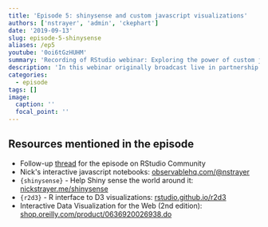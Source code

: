 ```yaml
---
title: 'Episode 5: shinysense and custom javascript visualizations'
authors: ['nstrayer', 'admin', 'ckephart']
date: '2019-09-13'
slug: episode-5-shinysense
aliases: /ep5
youtube: '0oi6tGzHUHM'
summary: 'Recording of RStudio webinar: Exploring the power of custom javascript and shinysense with Nick Strayer!'
description: 'In this webinar originally broadcast live in partnership with RStudio Community, [Nick Strayer](http://nickstrayer.me) joins Eric and Curtis to share the awesome possibilities when combining the power of javascript with Shiny!  Nick shares the origins of his amazing [`{shinysense}`](http://nickstrayer.me/shinysense) package for linking many mobile device interactions with Shiny, and we go hands-on with practical demonstrations of leveraging [`{r2d3}`](https://rstudio.github.io/r2d3) to quickly prototype D3 javascript visualizations directly in R. If you would like to continue the discussion please visit the dedicated [thread](https://community.rstudio.com/t/follow-up-thread-for-webinar-shinysense-and-custom-javascript-visualizations/39767) at the [RStudio Community!](https://community.rstudio.com)'
categories:
  - episode
tags: []
image:
  caption: ''
  focal_point: ''
---
```


## Resources mentioned in the episode

* Follow-up [thread](https://community.rstudio.com/t/follow-up-thread-for-webinar-shinysense-and-custom-javascript-visualizations/39767) for the episode on RStudio Community
* Nick's interactive javascript notebooks: [observablehq.com/@nstrayer](https://observablehq.com/@nstrayer)
* `{shinysense}` - Help Shiny sense the world around it: [nickstrayer.me/shinysense](http://nickstrayer.me/shinysense/index.html)
* `{r2d3}` - R interface to D3 visualizations: [rstudio.github.io/r2d3](https://rstudio.github.io/r2d3)
* Interactive Data Visualization for the Web (2nd edition): [shop.oreilly.com/product/0636920026938.do](http://shop.oreilly.com/product/0636920026938.do)

